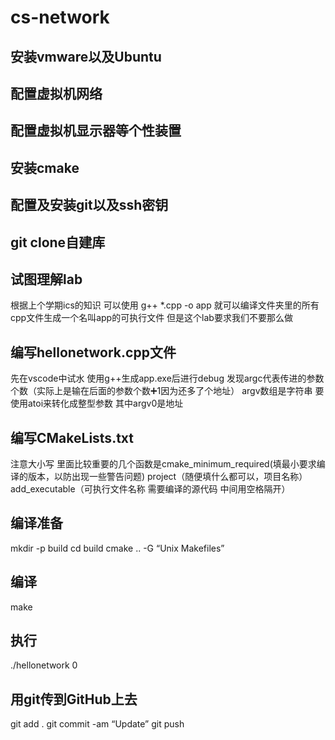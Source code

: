 # cs-network
## 安装vmware以及Ubuntu
## 配置虚拟机网络
## 配置虚拟机显示器等个性装置
## 安装cmake
## 配置及安装git以及ssh密钥
## git clone自建库
## 试图理解lab
根据上个学期ics的知识 可以使用
g++ *.cpp -o app
就可以编译文件夹里的所有cpp文件生成一个名叫app的可执行文件
但是这个lab要求我们不要那么做
## 编写hellonetwork.cpp文件
先在vscode中试水 使用g++生成app.exe后进行debug 发现argc代表传进的参数个数（实际上是输在后面的参数个数➕1因为还多了个地址） argv数组是字符串 要使用atoi来转化成整型参数 其中argv0是地址
## 编写CMakeLists.txt
注意大小写 里面比较重要的几个函数是cmake_minimum_required(填最小要求编译的版本，以防出现一些警告问题) 
project（随便填什么都可以，项目名称）
add_executable（可执行文件名称 需要编译的源代码 中间用空格隔开）
## 编译准备
mkdir -p build
cd build
cmake .. -G “Unix Makefiles”
## 编译
make
## 执行
./hellonetwork 0
## 用git传到GitHub上去
git add .
git commit -am “Update”
git push
